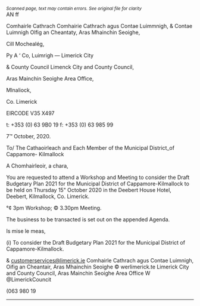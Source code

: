 *<small>Scanned page, text may contain errors. See original file for clarity</small>*  
AN ff

Comhairle Cathrach Comhairie Cathrach agus Contae Luimmnigh,
& Contae Luimnigh Olfig an Cheantaty, Aras Mhainchin Seoighe,

Cill Mochealég,

Py A ‘ Co, Luimrigh
— Limerick City

& County Council Limenck City and County Council,

Aras Mainchin Seoighe Area Office,

Mlnaliock,

Co. Limerick

EIRCODE V35 X497

t: +353 (0) 63 9B0 19
f: +353 (0) 63 985 99

7™ October, 2020.

To/ The Cathaoirleach and Each Member of the Municipal District_of Cappamore-
Kilmallock

A Chomhairleoir, a chara,

You are requested to attend a Workshop and Meeting to consider the Draft Budgetary Plan
2021 for the Municipal District of Cappamore-Kilmallock to be held on Thursday 15" October
2020 in the Deebert House Hotel, Deebert, Kilmallock, Co. Limerick.

°¢ 3pm Workshop;
© 3.30pm Meeting.

The business to be transacted is set out on the appended Agenda.

Is mise le meas,

(i) To consider the Draft Budgetary Plan 2021 for the Municipal District of
Cappamore-Kilmallock.

& customerservices@limerick.ie
Comhairle Cathrach agus Contae Luimnigh, Oifig an Cheantair, Aras Mhainchin Seoighe © werlimerick.te
Limerick City and County Council, Aras Mainchin Seoighe Area Office W @LimerickCouncit

(063 980 19

---
